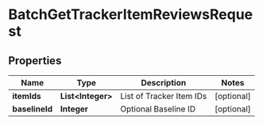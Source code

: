 

# BatchGetTrackerItemReviewsRequest

## Properties

Name | Type | Description | Notes
------------ | ------------- | ------------- | -------------
**itemIds** | **List&lt;Integer&gt;** | List of Tracker Item IDs |  [optional]
**baselineId** | **Integer** | Optional Baseline ID |  [optional]




